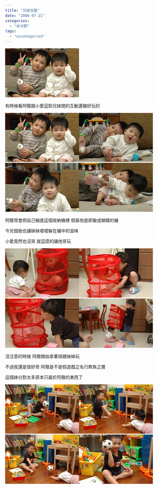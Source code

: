 ```yaml
---
title: "兄妹互動"
date: "2006-07-21"
categories: 
  - "未分類"
tags: 
  - "uncategoried"
---
```


![](images/163414421_c801856a6e_m.jpg)

有時候看阿徹跟小愛這對兄妹間的互動還蠻好玩的

![](images/163414421_c801856a6e_m.jpg)![](images/163414521_bb6b19d8bb_m.jpg)![](images/163414539_bcdd0c7c8f_m.jpg)![](images/163414554_cccab6de53_m.jpg)

阿徹常會把自己縮進這個收納桶裡 假裝他是即變成蝴蝶的蛹

今兒個她也讓妹妹嚐嚐躲在蛹中的滋味

小愛竟然也沒哭 就這麼的讓他哥玩

![](images/189199720_f7e90d0259_m.jpg)![](images/189200629_8784ec24e0_m.jpg)![](images/189201023_adb758cceb_m.jpg)![](images/189201269_f966fb725d_m.jpg)

沒注意的時候 阿徹開始拿著球跟妹妹玩

不過我還是很好奇 阿徹是不是假遊戲之名行欺負之實

這個妹分割太多原本只屬於阿徹的東西了

![](images/189198441_5c447be224_m.jpg)![](images/189198745_4cdc7dd829_m.jpg)![](images/189199117_5d2fa0ae9a_m.jpg)![](images/189199426_bd2165625b_m.jpg)
